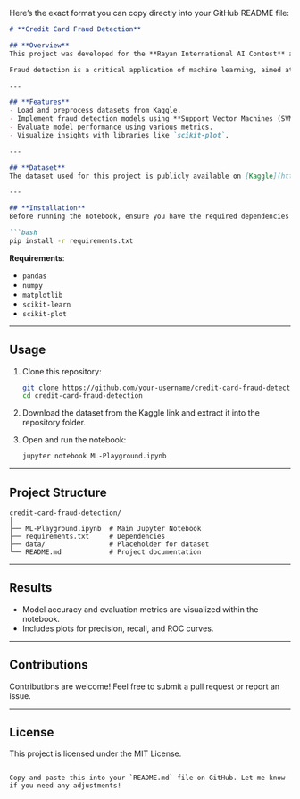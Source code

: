 Here’s the exact format you can copy directly into your GitHub README file:

```markdown
# **Credit Card Fraud Detection**

## **Overview**
This project was developed for the **Rayan International AI Contest** and focuses on detecting fraudulent transactions in credit card datasets using machine learning techniques.

Fraud detection is a critical application of machine learning, aimed at identifying suspicious transactions in large datasets. This repository demonstrates the end-to-end process of developing a fraud detection model, including data preprocessing, training, and evaluation.

---

## **Features**
- Load and preprocess datasets from Kaggle.
- Implement fraud detection models using **Support Vector Machines (SVM)**.
- Evaluate model performance using various metrics.
- Visualize insights with libraries like `scikit-plot`.

---

## **Dataset**
The dataset used for this project is publicly available on [Kaggle](https://www.kaggle.com/datasets/mojtabanafez/rayan-homework1/data). Please download the dataset and place it in the repository directory before running the notebook.

---

## **Installation**
Before running the notebook, ensure you have the required dependencies installed. You can do this by running:

```bash
pip install -r requirements.txt
```

**Requirements**:
- `pandas`
- `numpy`
- `matplotlib`
- `scikit-learn`
- `scikit-plot`

---

## **Usage**
1. Clone this repository:

   ```bash
   git clone https://github.com/your-username/credit-card-fraud-detection.git
   cd credit-card-fraud-detection
   ```

2. Download the dataset from the Kaggle link and extract it into the repository folder.

3. Open and run the notebook:

   ```bash
   jupyter notebook ML-Playground.ipynb
   ```

---

## **Project Structure**
```
credit-card-fraud-detection/
│
├── ML-Playground.ipynb  # Main Jupyter Notebook
├── requirements.txt     # Dependencies
├── data/                # Placeholder for dataset
└── README.md            # Project documentation
```

---

## **Results**
- Model accuracy and evaluation metrics are visualized within the notebook.
- Includes plots for precision, recall, and ROC curves.

---

## **Contributions**
Contributions are welcome! Feel free to submit a pull request or report an issue.

---

## **License**
This project is licensed under the MIT License.
```

Copy and paste this into your `README.md` file on GitHub. Let me know if you need any adjustments!
